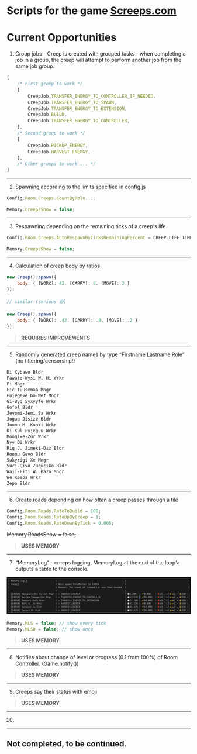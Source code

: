 # Scripts for the game [Screeps.com](https://screeps.com/)

# Current Opportunities

1. Group jobs - Creep is created with grouped tasks - when completing a job in a group, the creep will attempt to perform another job from the same job group.

```JavaScript
[
    /* First group to work */
    [
        CreepJob.TRANSFER_ENERGY_TO_CONTROLLER_IF_NEEDED,
        CreepJob.TRANSFER_ENERGY_TO_SPAWN,
        CreepJob.TRANSFER_ENERGY_TO_EXTENSION,
        CreepJob.BUILD,
        CreepJob.TRANSFER_ENERGY_TO_CONTROLLER,
    ],
    /* Second group to work */
    [
        CreepJob.PICKUP_ENERGY,
        CreepJob.HARVEST_ENERGY,
    ],
    /* Other groups to work ... */
]
```

---

2. Spawning according to the limits specified in config.js
```JavaScript
Config.Room.Creeps.CountByRole....
```

```JavaScript
Memory.CreepsShow = false;
```

---

3. Respawning depending on the remaining ticks of a creep's life
```JavaScript
Config.Room.Creeps.AutoRespawnByTicksRemainingPercent = CREEP_LIFE_TIME / 0.1;
```

```JavaScript
Memory.CreepsShow = false;
```

---

4. Calculation of creep body by ratios

```JavaScript
new Creep().spawn({
    body: { [WORK]: 42, [CARRY]: 8, [MOVE]: 2 }
});

// similar (serious 😅)

new Creep().spawn({
    body: { [WORK]: .42, [CARRY]: .8, [MOVE]: .2 }
});
```

> **REQUIRES IMPROVEMENTS**

---

5. Randomly generated creep names by type “Firstname Lastname Role” (no filtering/censorship!)
```
Di Xybawo Bldr
Fawate-Wysi W. Hi Wrkr
Fi Mngr
Fic Tuusemaa Mngr
Fujeqeve Go-Wet Mngr
Gi-Byg Syxyyfe Wrkr
Gofol Bldr
Jevomi-Jemi Sa Wrkr
Jogaa Jisize Bldr
Juumu M. Kooxi Wrkr
Ki-Kul Fyjeguu Wrkr
Moogixe-Zur Wrkr
Nyy Di Wrkr
Riq J. Jimeki-Diz Bldr
Roomu Gevo Bldr
Sakyrigi Xe Mngr
Suri-Qivo Zuquciko Bldr
Waji-Fiti W. Bazo Mngr
We Keepa Wrkr
Zepo Bldr
```

---

6. Create roads depending on how often a creep passes through a tile
```JavaScript
Config.Room.Roads.RateToBuild = 100;
Config.Room.Roads.RateUpByCreep = 1;
Config.Room.Roads.RateDownByTick = 0.005;
```

<s>Memory.RoadsShow = false;</s>

> **USES MEMORY**

---

7. “MemoryLog” - creeps logging, MemoryLog at the end of the loop'a outputs a table to the console.

![Screenshot of a comment on a GitHub issue showing an image, added in the Markdown, of an Octocat smiling and raising a tentacle.](/assets/MemoryLogOut.png)

```JavaScript
Memory.MLS = false; // show every tick
Memory.MLSO = false; // show once
```

> **USES MEMORY**

---

8. Notifies about change of level or progress (0.1 from 100%) of Room Controller.  (Game.notify())

> **USES MEMORY**

---

9. Creeps say their status with emoji

> **USES MEMORY**

---

10.

---

## Not completed, to be continued.